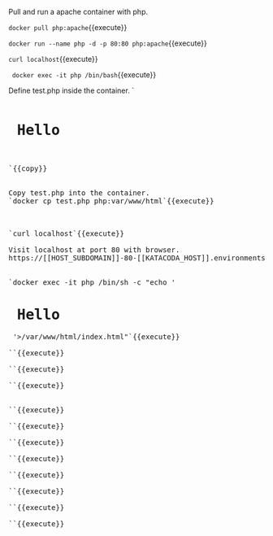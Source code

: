 
Pull and run a apache container with php.

`docker pull php:apache`{{execute}}

`docker run --name php -d -p 80:80 php:apache`{{execute}}



`curl localhost`{{execute}}

` docker exec -it php /bin/bash`{{execute}}

Define test.php inside the container.
`

<pre class="file" data-filename="test.php" data-target="replace">
<h1> Hello </h1> 
<?php 
	printf(phpversion());
?>
`{{copy}}


Copy test.php into the container.
`docker cp test.php php:var/www/html`{{execute}}



`curl localhost`{{execute}}

Visit localhost at port 80 with browser.
https://[[HOST_SUBDOMAIN]]-80-[[KATACODA_HOST]].environments.katacoda.com/


`docker exec -it php /bin/sh -c "echo '<h1> Hello </h1> <?php printf(phpversion());?>'>/var/www/html/index.html"`{{execute}}

``{{execute}}

``{{execute}}

``{{execute}}


``{{execute}}

``{{execute}}

``{{execute}}

``{{execute}}

``{{execute}}

``{{execute}}

``{{execute}}

``{{execute}}

